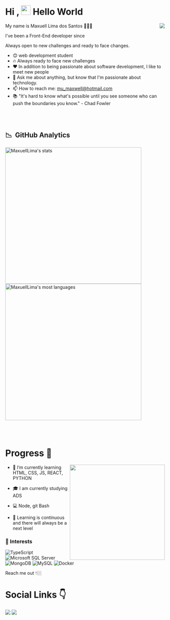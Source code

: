 ### <h1 align="left">Hi , <img src="https://raw.githubusercontent.com/kaueMarques/kaueMarques/master/hi.gif" width="30px" height="30px"> Hello World</h1>
<img align="right" src="https://raw.githubusercontent.com/gist/Maxuell123/2da42c424ed25d14e1681c708964d2ab/raw/eb91b3ac484dac47b235ebd9fda8e991ad6f13ca/card.svg">

My name is Maxuell Lima dos Santos 🧑🏻‍💻

I've been a Front-End developer since

Always open to new challenges and ready to face changes.

- 😊 web development student
- 🔥 Always ready to face new challenges
- ❤️ In addition to being passionate about software development, I like to meet new people
- 💬 Ask me about anything, but know that I'm passionate about technology.
- 📫 How to reach me: mu_maxwell@hotmail.com
- 📚 "It's hard to know what's possible until you see someone who can push the boundaries you know." - Chad Fowler

<br><br>

## 📉 &nbsp;GitHub Analytics

<p align="left">
<img width="430em" src="https://github-readme-stats.vercel.app/api?username=Maxuell123&show_icons=true&theme=vision-friendly-dark" alt="MaxuellLima's stats"/>
<img width="430em" src="https://github-readme-stats.vercel.app/api/top-langs/?username=Maxuell123&layout=compact&theme=vision-friendly-dark" alt="MaxuellLima's most languages"/>
</p>


<br><br>
  
# Progress 🚀
<img align="right" src="https://raw.githubusercontent.com/MicaelliMedeiros/micaellimedeiros/master/image/computer-illustration.png" width="300"/>

- 🌱 I’m currently learning HTML, CSS, JS, REACT, PYTHON

- 🎓 I am currently studying ADS

- 💻 Node, git Bash

- 🎯 Learning is continuous and there will always be a next level

### 🔮 Interests
![TypeScript](https://img.shields.io/badge/-TypeScript-%23333?style=flat-square&logo=typescript)
![Microsoft SQL Server](https://img.shields.io/badge/-SQL%20Server-CC2927?style=flat-square&logo=microsoft-sql-server&logoColor=white)
![MongoDB](https://img.shields.io/badge/-MongoDB-black?style=flat-square&logo=mongodb)
![MySQL](https://img.shields.io/badge/-MySQL-4479A1?style=flat-square&logo=mysql&logoColor=white)
![Docker](https://img.shields.io/badge/-Docker-2496ED?style=flat-square&logo=docker&logoColor=white)



Reach me out 👇🏼
  
  # Social Links 👇
<a href="https://www.instagram.com/max_limas/" target="_blank"><img src="https://img.shields.io/badge/-Instagram-%23E4405F?style=for-the-badge&logo=instagram&logoColor=white" target="_blank"></a>
<a href="https://www.linkedin.com/in/maxuell-lima-dos-santos-8423671a8/" target="_blank"><img src="https://img.shields.io/badge/-LinkedIn-%230077B5?style=for-the-badge&logo=linkedin&logoColor=white" target="_blank"></a> 



